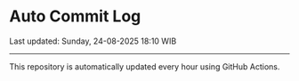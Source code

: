 # Auto Commit Log

Last updated: Sunday, 24-08-2025 18:10 WIB

---

This repository is automatically updated every hour using GitHub Actions.
